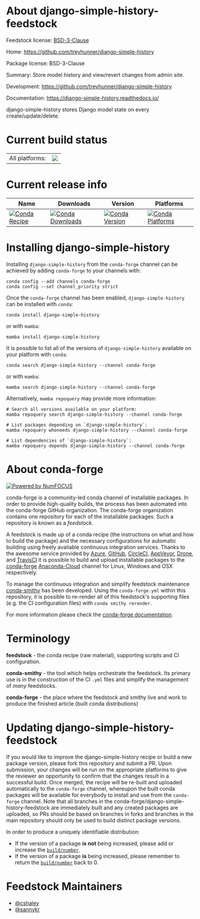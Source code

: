 About django-simple-history-feedstock
=====================================

Feedstock license: [BSD-3-Clause](https://github.com/conda-forge/django-simple-history-feedstock/blob/main/LICENSE.txt)

Home: https://github.com/treyhunner/django-simple-history

Package license: BSD-3-Clause

Summary: Store model history and view/revert changes from admin site.

Development: https://github.com/treyhunner/django-simple-history

Documentation: https://django-simple-history.readthedocs.io/

django-simple-history stores Django model state on every create/update/delete.

Current build status
====================


<table><tr><td>All platforms:</td>
    <td>
      <a href="https://dev.azure.com/conda-forge/feedstock-builds/_build/latest?definitionId=3856&branchName=main">
        <img src="https://dev.azure.com/conda-forge/feedstock-builds/_apis/build/status/django-simple-history-feedstock?branchName=main">
      </a>
    </td>
  </tr>
</table>

Current release info
====================

| Name | Downloads | Version | Platforms |
| --- | --- | --- | --- |
| [![Conda Recipe](https://img.shields.io/badge/recipe-django--simple--history-green.svg)](https://anaconda.org/conda-forge/django-simple-history) | [![Conda Downloads](https://img.shields.io/conda/dn/conda-forge/django-simple-history.svg)](https://anaconda.org/conda-forge/django-simple-history) | [![Conda Version](https://img.shields.io/conda/vn/conda-forge/django-simple-history.svg)](https://anaconda.org/conda-forge/django-simple-history) | [![Conda Platforms](https://img.shields.io/conda/pn/conda-forge/django-simple-history.svg)](https://anaconda.org/conda-forge/django-simple-history) |

Installing django-simple-history
================================

Installing `django-simple-history` from the `conda-forge` channel can be achieved by adding `conda-forge` to your channels with:

```
conda config --add channels conda-forge
conda config --set channel_priority strict
```

Once the `conda-forge` channel has been enabled, `django-simple-history` can be installed with `conda`:

```
conda install django-simple-history
```

or with `mamba`:

```
mamba install django-simple-history
```

It is possible to list all of the versions of `django-simple-history` available on your platform with `conda`:

```
conda search django-simple-history --channel conda-forge
```

or with `mamba`:

```
mamba search django-simple-history --channel conda-forge
```

Alternatively, `mamba repoquery` may provide more information:

```
# Search all versions available on your platform:
mamba repoquery search django-simple-history --channel conda-forge

# List packages depending on `django-simple-history`:
mamba repoquery whoneeds django-simple-history --channel conda-forge

# List dependencies of `django-simple-history`:
mamba repoquery depends django-simple-history --channel conda-forge
```


About conda-forge
=================

[![Powered by
NumFOCUS](https://img.shields.io/badge/powered%20by-NumFOCUS-orange.svg?style=flat&colorA=E1523D&colorB=007D8A)](https://numfocus.org)

conda-forge is a community-led conda channel of installable packages.
In order to provide high-quality builds, the process has been automated into the
conda-forge GitHub organization. The conda-forge organization contains one repository
for each of the installable packages. Such a repository is known as a *feedstock*.

A feedstock is made up of a conda recipe (the instructions on what and how to build
the package) and the necessary configurations for automatic building using freely
available continuous integration services. Thanks to the awesome service provided by
[Azure](https://azure.microsoft.com/en-us/services/devops/), [GitHub](https://github.com/),
[CircleCI](https://circleci.com/), [AppVeyor](https://www.appveyor.com/),
[Drone](https://cloud.drone.io/welcome), and [TravisCI](https://travis-ci.com/)
it is possible to build and upload installable packages to the
[conda-forge](https://anaconda.org/conda-forge) [Anaconda-Cloud](https://anaconda.org/)
channel for Linux, Windows and OSX respectively.

To manage the continuous integration and simplify feedstock maintenance
[conda-smithy](https://github.com/conda-forge/conda-smithy) has been developed.
Using the ``conda-forge.yml`` within this repository, it is possible to re-render all of
this feedstock's supporting files (e.g. the CI configuration files) with ``conda smithy rerender``.

For more information please check the [conda-forge documentation](https://conda-forge.org/docs/).

Terminology
===========

**feedstock** - the conda recipe (raw material), supporting scripts and CI configuration.

**conda-smithy** - the tool which helps orchestrate the feedstock.
                   Its primary use is in the construction of the CI ``.yml`` files
                   and simplify the management of *many* feedstocks.

**conda-forge** - the place where the feedstock and smithy live and work to
                  produce the finished article (built conda distributions)


Updating django-simple-history-feedstock
========================================

If you would like to improve the django-simple-history recipe or build a new
package version, please fork this repository and submit a PR. Upon submission,
your changes will be run on the appropriate platforms to give the reviewer an
opportunity to confirm that the changes result in a successful build. Once
merged, the recipe will be re-built and uploaded automatically to the
`conda-forge` channel, whereupon the built conda packages will be available for
everybody to install and use from the `conda-forge` channel.
Note that all branches in the conda-forge/django-simple-history-feedstock are
immediately built and any created packages are uploaded, so PRs should be based
on branches in forks and branches in the main repository should only be used to
build distinct package versions.

In order to produce a uniquely identifiable distribution:
 * If the version of a package **is not** being increased, please add or increase
   the [``build/number``](https://docs.conda.io/projects/conda-build/en/latest/resources/define-metadata.html#build-number-and-string).
 * If the version of a package **is** being increased, please remember to return
   the [``build/number``](https://docs.conda.io/projects/conda-build/en/latest/resources/define-metadata.html#build-number-and-string)
   back to 0.

Feedstock Maintainers
=====================

* [@cshaley](https://github.com/cshaley/)
* [@sannykr](https://github.com/sannykr/)


